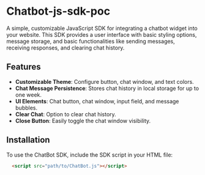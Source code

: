 # Chatbot-js-sdk-poc

A simple, customizable JavaScript SDK for integrating a chatbot widget into your website. This SDK provides a user interface with basic styling options, message storage, and basic functionalities like sending messages, receiving responses, and clearing chat history.

## Features

- **Customizable Theme**: Configure button, chat window, and text colors.
- **Chat Message Persistence**: Stores chat history in local storage for up to one week.
- **UI Elements**: Chat button, chat window, input field, and message bubbles.
- **Clear Chat**: Option to clear chat history.
- **Close Button**: Easily toggle the chat window visibility.

## Installation

To use the ChatBot SDK, include the SDK script in your HTML file:

```html
  <script src="path/to/ChatBot.js"></script>
```
